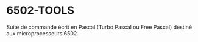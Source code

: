 # 6502-TOOLS
Suite de commande écrit en Pascal (Turbo Pascal ou Free Pascal) destiné aux microprocesseurs 6502. 
